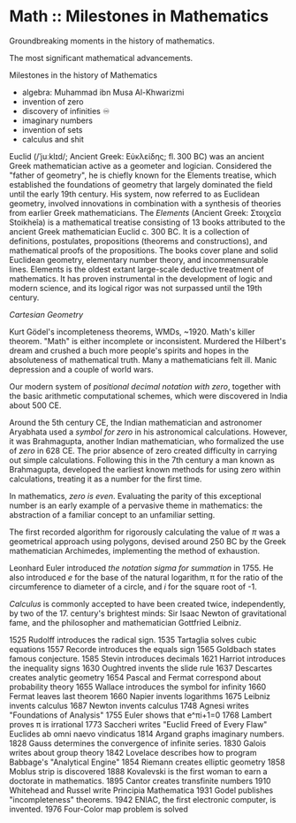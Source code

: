 # Math :: Milestones in Mathematics

Groundbreaking moments in the history of mathematics.

The most significant mathematical advancements.

Milestones in the history of Mathematics
- algebra: Muhammad ibn Musa Al-Khwarizmi
- invention of zero
- discovery of infinities ♾
- imaginary numbers
- invention of sets
- calculus and shit


Euclid (/ˈjuːklɪd/; Ancient Greek: Εὐκλείδης; fl. 300 BC) was an ancient Greek mathematician active as a geometer and logician. Considered the "father of geometry", he is chiefly known for the Elements treatise, which established the foundations of geometry that largely dominated the field until the early 19th century. His system, now referred to as Euclidean geometry, involved innovations in combination with a synthesis of theories from earlier Greek mathematicians. The *Elements* (Ancient Greek: Στοιχεῖα Stoikheîa) is a mathematical treatise consisting of 13 books attributed to the ancient Greek mathematician Euclid c. 300 BC. It is a collection of definitions, postulates, propositions (theorems and constructions), and mathematical proofs of the propositions. The books cover plane and solid Euclidean geometry, elementary number theory, and incommensurable lines. Elements is the oldest extant large-scale deductive treatment of mathematics. It has proven instrumental in the development of logic and modern science, and its logical rigor was not surpassed until the 19th century.



*Cartesian Geometry*

Kurt Gödel's incompleteness theorems, WMDs, ~1920. Math's killer theorem. "Math" is either incomplete or inconsistent. Murdered the Hilbert's dream and crushed a buch more people's spirits and hopes in the absoluteness of mathematical truth. Many a mathematicians felt ill. Manic depression and a couple of world wars.


Our modern system of *positional decimal notation with zero*, together with the basic arithmetic computational schemes, which were discovered in India about 500 CE.

Around the 5th century CE, the Indian mathematician and astronomer Aryabhata used a *symbol for zero* in his astronomical calculations. However, it was Brahmagupta, another Indian mathematician, who formalized the use of *zero* in 628 CE. The prior absence of zero created difficulty in carrying out simple calculations. Following this in the 7th century a man known as Brahmagupta, developed the earliest known methods for using zero within calculations, treating it as a number for the first time.

In mathematics, *zero is even*. Evaluating the parity of this exceptional number is an early example of a pervasive theme in mathematics: the abstraction of a familiar concept to an unfamiliar setting.

The first recorded algorithm for rigorously calculating the value of *π* was a geometrical approach using polygons, devised around 250 BC by the Greek mathematician Archimedes, implementing the method of exhaustion.

Leonhard Euler introduced *the notation sigma for summation* in 1755. He also introduced *e* for the base of the natural logarithm, π for the ratio of the circumference to diameter of a circle, and *i* for the square root of -1.

*Calculus* is commonly accepted to have been created twice, independently, by two of the 17. century's brightest minds: Sir Isaac Newton of gravitational fame, and the philosopher and mathematician Gottfried Leibniz.

1525 Rudolff introduces the radical sign.
1535 Tartaglia solves cubic equations
1557 Recorde introduces the equals sign
1565 Goldbach states famous conjecture.
1585 Stevin introduces decimals
1621 Harriot introduces the inequality signs
1630 Oughtred invents the slide rule
1637 Descartes creates analytic geometry
1654 Pascal and Fermat correspond about probability theory
1655 Wallace introduces the symbol for infinity
1660 Fermat leaves last theorem
1660 Napier invents logarithms
1675 Leibniz invents calculus
1687 Newton invents calculus
1748 Agnesi writes "Foundations of Analysis"
1755 Euler shows that e^πi+1=0
1768 Lambert proves π is irrational
1773 Saccheri writes "Euclid Freed of Every Flaw" Euclides ab omni naevo vindicatus 
1814 Argand graphs imaginary numbers.
1828 Gauss determines the convergence of infinite series.
1830 Galois writes about group theory
1842 Lovelace describes how to program Babbage's "Analytical Engine"
1854 Riemann creates elliptic geometry
1858 Moblus strip is discovered
1888 Kovalevski is the first woman to earn a doctorate in mathematics.
1895 Cantor creates transfinite numbers
1910 Whitehead and Russel write Principia Mathematica
1931 Godel publishes "incompleteness" theorems.
1942 ENIAC, the first electronic computer, is invented.
1976 Four-Color map problem is solved

